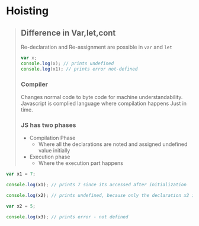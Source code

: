 # Hoisting

> ## Difference in Var,let,cont
>
> Re-declaration and Re-assignment are possible in `var` and `let`
>
> ```js
> var x;
> console.log(x); // prints undefined
> console.log(x1); // prints error not-defined
> ```
>
> ### Compiler
>
> Changes normal code to byte code for machine understandability.
> Javascript is complied language where compilation happens Just in time.
>
> ### JS has two phases
>
> - Compilation Phase
>   - Where all the declarations are noted and assigned undefined value initially
> - Execution phase
>   - Where the execution part happens

```js
var x1 = 7;

console.log(x1); // prints 7 since its accessed after initialization

console.log(x2); // prints undefined, because only the declaration x2 is available from creation phase which has undefined value until it reaches initialization

var x2 = 5;

console.log(x3); // prints error - not defined
```
